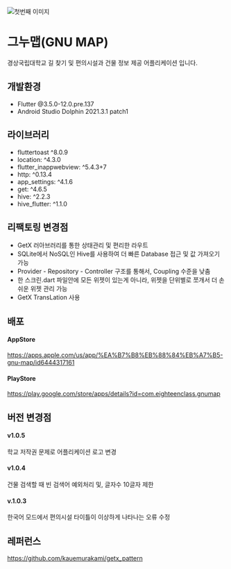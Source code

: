 ![첫번째 이미지](https://user-images.githubusercontent.com/86656269/201342274-329e1049-1d21-414d-b484-14865024053b.png)

# 그누맵(GNU MAP)
경상국립대학교 길 찾기 및 편의시설과 건물 정보 제공 어플리케이션 입니다.

## 개발환경
- Flutter @3.5.0-12.0.pre.137 
- Android Studio Dolphin 2021.3.1 patch1

## 라이브러리
- fluttertoast ^8.0.9
- location: ^4.3.0
- flutter_inappwebview: ^5.4.3+7
- http: ^0.13.4
- app_settings: ^4.1.6
- get: ^4.6.5
- hive: ^2.2.3
- hive_flutter: ^1.1.0

## 리팩토링 변경점
- GetX 러아브러리를 통한 상태관리 및 편리한 라우트
- SQLite에서 NoSQL인 Hive를 사용하여 더 빠른 Database 접근 및 값 가져오기 가능
- Provider - Repository - Controller 구조를 통해서, Coupling 수준을 낮춤
- 한 스크린.dart 파일안에 모든 위젯이 있는게 아니라, 위젯을 단위별로 쪼개서 더 손쉬운 위젯 관리 가능
- GetX TransLation 사용

## 배포
#### AppStore
https://apps.apple.com/us/app/%EA%B7%B8%EB%88%84%EB%A7%B5-gnu-map/id6444317161
#### PlayStore
https://play.google.com/store/apps/details?id=com.eighteenclass.gnumap

## 버전 변경점
#### v1.0.5
학교 저작권 문제로 어플리케이션 로고 변경

#### v1.0.4
건물 검색할 때 빈 검색어 예외처리 및, 글자수 10글자 제한

#### v.1.0.3
한국어 모드에서 편의시설 타이틀이 이상하게 나타나는 오류 수정

## 레퍼런스
https://github.com/kauemurakami/getx_pattern
